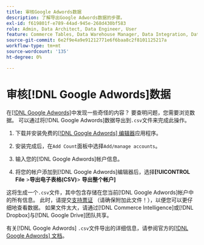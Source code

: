 ```yaml
---
title: 审核Google Adwords数据
description: 了解导出Google Adwords数据的步骤。
exl-id: f619801f-e789-44ad-945e-268d430bf583
role: Admin, Data Architect, Data Engineer, User
feature: Commerce Tables, Data Warehouse Manager, Data Integration, Data Import/Export
source-git-commit: 6e2f9e4a9e91212771e6f6baa8c2f8101125217a
workflow-type: tm+mt
source-wordcount: '135'
ht-degree: 0%

---
```


# 审核[!DNL Google Adwords]数据

在[[!DNL Google Adwords]](../integrations/google-adwords.md)中发现一些奇怪的内容？ 要查明问题，您需要浏览数据。 可以通过将[!DNL Google Adwords]数据导出到`.csv`文件来完成此操作。

1. 下载并安装免费的[[!DNL Google Adwords] 编辑器](https://ads.google.com/home/tools/ads-editor/)应用程序。

1. 安装完成后，在`Add Count`面板中选择`Add/manage accounts`。

1. 输入您的[!DNL Google Adwords]帐户信息。

1. 将您的帐户添加到[!DNL Google Adwords]编辑器后，选择&#x200B;**[!UICONTROL File** > **&#x200B;导出电子表格(CSV)**> **导出整个帐户]**

这将生成一个`.csv`文件，其中包含存储在您当前[!DNL Google Adwords]帐户中的所有信息。 此时，请提交[支持票证](https://experienceleague.adobe.com/docs/commerce-knowledge-base/kb/troubleshooting/miscellaneous/mbi-service-policies.html?lang=zh-Hans) （请确保附加此文件！），以便您可以更仔细地查看数据。 如果文件太大，请通过[!DNL Commerce Intelligence]或[!DNL Dropbox]与[!DNL Google Drive]团队共享。

有关[!DNL Google Adwords] `.csv`文件导出的详细信息，请参阅官方的[[!DNL Google Adwords] 文档](https://support.google.com/google-ads/editor/answer/38657?hl=en)。
